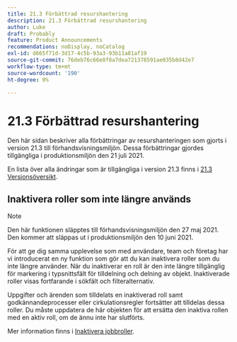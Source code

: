 ```yaml
---
title: 21.3 Förbättrad resurshantering
description: 21.3 Förbättrad resurshantering
author: Luke
draft: Probably
feature: Product Announcements
recommendations: noDisplay, noCatalog
exl-id: d665f71d-3d17-4c5b-93a3-93b11a81af19
source-git-commit: 76deb76c66e8f8a7dea721378591ae035b8d42e7
workflow-type: tm+mt
source-wordcount: '190'
ht-degree: 0%

---
```


# 21.3 Förbättrad resurshantering

Den här sidan beskriver alla förbättringar av resurshanteringen som gjorts i version 21.3 till förhandsvisningsmiljön. Dessa förbättringar gjordes tillgängliga i produktionsmiljön den 21 juli 2021.

En lista över alla ändringar som är tillgängliga i version 21.3 finns i [21.3 Versionsöversikt](../../../product-announcements/product-releases/21.3-release-activity/21-3-release-overview.md).

## Inaktivera roller som inte längre används

>[!NOTE]
>
>Den här funktionen släpptes till förhandsvisningsmiljön den 27 maj 2021. Den kommer att släppas ut i produktionsmiljön den 10 juni 2021.

För att ge dig samma upplevelse som med användare, team och företag har vi introducerat en ny funktion som gör att du kan inaktivera roller som du inte längre använder. När du inaktiverar en roll är den inte längre tillgänglig för markering i typsnittsfält för tilldelning och delning av objekt. Inaktiverade roller visas fortfarande i sökfält och filteralternativ.

Uppgifter och ärenden som tilldelats en inaktiverad roll samt godkännandeprocesser eller cirkulationsregler fortsätter att tilldelas dessa roller. Du måste uppdatera de här objekten för att ersätta den inaktiva rollen med en aktiv roll, om de ännu inte har slutförts.

Mer information finns i [Inaktivera jobbroller](../../../administration-and-setup/set-up-workfront/organizational-setup/deactivate-job-roles.md).

